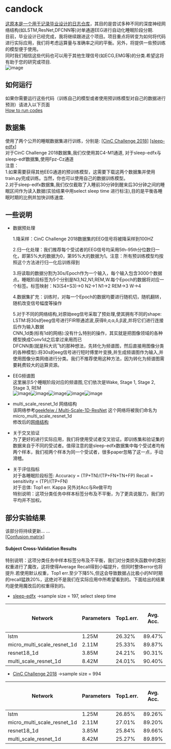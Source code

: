 # candock
[这原本是一个用于记录毕业设计的日志仓库](<https://github.com/HypoX64/candock/tree/Graduation_Project>)，其目的是尝试多种不同的深度神经网络结构(如LSTM,ResNet,DFCNN等)对单通道EEG进行自动化睡眠阶段分期.<br>目前，毕业设计已经完成，我将继续跟进这个项目。项目重点将转变为如何将代码进行实际应用，我们将考虑运算量与准确率之间的平衡。另外，将提供一些预训练的模型便于使用。<br>同时我们相信这些代码也可以用于其他生理信号(如ECG,EMG等)的分类.希望这将有助于您的研究或项目.<br>
![image](../image/compare.png)

## 如何运行
如果你需要运行这些代码（训练自己的模型或者使用预训练模型对自己的数据进行预测）请进入以下页面<br>
[How to run codes](./how_to_run(sleep_stage).md)<br>

## 数据集
使用了两个公开的睡眠数据集进行训练，分别是:   [[CinC Challenge 2018]](https://physionet.org/physiobank/database/challenge/2018/#files)     [[sleep-edfx]](https://www.physionet.org/physiobank/database/sleep-edfx/) <br>
对于CinC Challenge 2018数据集,我们仅使用其C4-M1通道, 对于sleep-edfx与sleep-edf数据集,使用Fpz-Cz通道<br>
注意：<br>
1.如果需要获得其他EEG通道的预训练模型，这需要下载这两个数据集并使用train.py完成训练。当然，你也可以使用自己的数据训练模型。<br>
2.对于sleep-edfx数据集,我们仅仅截取了入睡前30分钟到醒来后30分钟之间的睡眠区间作为读入数据(实验结果中用select sleep time 进行标注),目的是平衡各睡眠时期的比例并加快训练速度.<br>

## 一些说明
* 数据预处理<br>

  1.降采样：CinC Challenge 2018数据集的EEG信号将被降采样到100HZ<br>

  2.归一化处理：我们推荐每个受试者的EEG信号均采用5th-95th分位数归一化，即第5%大的数据为0，第95%大的数据为1。注意：所有预训练模型均按照这个方法进行归一化后训练得到<br>

  3.将读取的数据分割为30s/Epoch作为一个输入，每个输入包含3000个数据点。睡眠阶段标签为5个分别是N3,N2,N1,REM,W.每个Epoch的数据将对应一个标签。标签映射：N3(S4+S3)->0  N2->1  N1->2  REM->3  W->4<br>

  4.数据集扩充：训练时，对每一个Epoch的数据均要进行随机切，随机翻转，随机改变信号幅度等操作<br>

  5.对于不同的网络结构,对原始eeg信号采取了预处理,使其拥有不同的shape:<br>
  LSTM:将30s的eeg信号进行FIR带通滤波,获得θ,σ,α,δ,β波,并将它们进行连接后作为输入数据<br>
  CNN_1d类(标有1d的网络):没有什么特别的操作，其实就是把图像领域的各种模型换成Conv1d之后拿过来用而已<br>
  DFCNN类(就是科大讯飞的那种想法，先转化为频谱图，然后直接用图像分类的各种模型):将30s的eeg信号进行短时傅里叶变换,并生成频谱图作为输入,并使用图像分类网络进行分类。我们不推荐使用这种方法，因为转化为频谱图需要耗费较大的运算资源。<br>

* EEG频谱图<br>
  这里展示5个睡眠阶段对应的频谱图,它们依次是Wake, Stage 1, Stage 2, Stage 3, REM<br>
  ![image](../image/spectrum_Wake.png)![image](../image/spectrum_Stage1.png)![image](../image/spectrum_Stage2.png)![image](../image/spectrum_Stage3.png)![image](../image/spectrum_REM.png)<br>

* multi_scale_resnet_1d 网络结构<br>
  该网络参考[geekfeiw / Multi-Scale-1D-ResNet](https://github.com/geekfeiw/Multi-Scale-1D-ResNet)     这个网络将被我们命名为micro_multi_scale_resnet_1d<br>
  修改后的[网络结构](https://github.com/HypoX64/candock/blob/master/image/multi_scale_resnet_1d_network.png)<br>

* 关于交叉验证<br>为了更好的进行实际应用，我们将使用受试者交叉验证。即训练集和验证集的数据来自于不同的受试者。值得注意的是sleep-edfx数据集中每个受试者均有两个样本，我们视两个样本为同一个受试者，很多paper忽略了这一点，手动滑稽。<br>

* 关于评估指标<br>
  对于各睡眠阶段标签:  Accuracy = (TP+TN)/(TP+FN+TN+FP)   Recall = sensitivity = (TP)/(TP+FN)<br>
  对于总体:   Top1 err.    Kappa    另外对Acc与Re做平均<br>
  特别说明：这项分类任务中样本标签分布及不平衡，为了更具说服力，我们的平均并不加权。

## 部分实验结果
该部分将持续更新... ...<br>
[[Confusion matrix]](../confusion_mat)<br>

#### Subject Cross-Validation Results
特别说明：这项分类任务中样本标签分布及不平衡，我们对分类损失函数中的类别权重进行了魔改，这将使得Average Recall得到小幅提升，但同时整体error也将提升.若使用默认权重，Top1 err.至少下降5%,但这会导致数据占比极小的N1时期的recall猛跌20%，这绝对不是我们在实际应用中所希望看到的。下面给出的结果均是使用魔改后的权重得到的。<br>
* [sleep-edfx](https://www.physionet.org/physiobank/database/sleep-edfx/)  ->sample size = 197, select sleep time

| Network                     | Parameters | Top1.err. | Avg. Acc. | Avg. Re. | Need to extract feature |
| --------------------------- | ---------- | --------- | --------- | -------- | ----------------------- |
| lstm                        | 1.25M      | 26.32%    | 89.47%    | 68.57%   | Yes                     |
| micro_multi_scale_resnet_1d | 2.11M      | 25.33%    | 89.87%    | 72.61%   | No                      |
| resnet18_1d                 | 3.85M      | 24.21%    | 90.31%    | 72.87%   | No                      |
| multi_scale_resnet_1d       | 8.42M      | 24.01%    | 90.40%    | 72.37%   | No                      |
* [CinC Challenge 2018](https://physionet.org/physiobank/database/challenge/2018/#files)  ->sample size = 994

| Network                     | Parameters | Top1.err. | Avg. Acc. | Avg. Re. | Need to extract feature |
| --------------------------- | ---------- | --------- | --------- | -------- | ----------------------- |
| lstm                        | 1.25M      | 26.85%    | 89.26%    | 71.39%   | Yes                     |
| micro_multi_scale_resnet_1d | 2.11M      | 27.01%    | 89.20%    | 73.12%   | No                      |
| resnet18_1d                 | 3.85M      | 25.84%    | 89.66%    | 73.32%   | No                      |
| multi_scale_resnet_1d       | 8.42M      | 25.27%    | 89.89%    | 73.63%   | No                      |
```

```